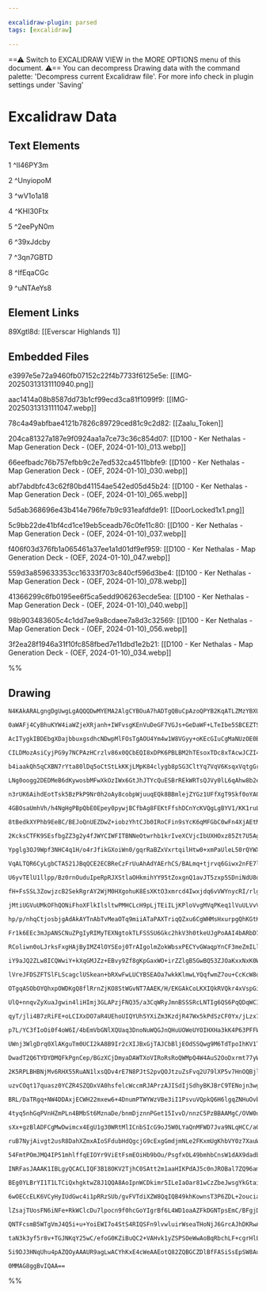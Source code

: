 ```yaml
---

excalidraw-plugin: parsed
tags: [excalidraw]

---
```

==⚠  Switch to EXCALIDRAW VIEW in the MORE OPTIONS menu of this document. ⚠== You can decompress Drawing data with the command palette: 'Decompress current Excalidraw file'. For more info check in plugin settings under 'Saving'


# Excalidraw Data

## Text Elements
1 ^II46PY3m

2 ^UnyiopoM

3 ^wV1o1a18

4 ^KHI30Ftx

5 ^2eePyN0m

6 ^39xJdcby

7 ^3qn7GBTD

8 ^IfEqaCGc

9 ^uNTAeYs8

## Element Links
89Xgtl8d: [[Everscar Highlands 1]]

## Embedded Files
e3997e5e72a9460fb07152c22f4b7733f6125e5e: [[IMG-20250313131110940.png]]

aac1414a08b8587dd73b1cf99ecd3ca81f1099f9: [[IMG-20250313131111047.webp]]

78c4a49abfbae4121b7826c89729ced81c9c2d82: [[Zaalu_Token]]

204ca81327a187e9f0924aa1a7ce73c36c854d07: [[D100 - Ker Nethalas - Map Generation Deck - (OEF, 2024-01-10)_013.webp]]

66eefbadc76b757efbb9c2e7ed532ca4511bbfe9: [[D100 - Ker Nethalas - Map Generation Deck - (OEF, 2024-01-10)_030.webp]]

abf7abdbfc43c62f80bd41154ae542ed05d45b24: [[D100 - Ker Nethalas - Map Generation Deck - (OEF, 2024-01-10)_065.webp]]

5d5ab368696e43b414e796fe7b9c931eafdfde91: [[DoorLocked1x1.png]]

5c9bb22de41bf4cd1ce19eb5ceadb76c0fe11c80: [[D100 - Ker Nethalas - Map Generation Deck - (OEF, 2024-01-10)_037.webp]]

f406f03d376fb1a065461a37ee1a1d01df9ef959: [[D100 - Ker Nethalas - Map Generation Deck - (OEF, 2024-01-10)_047.webp]]

559d3a859633353cc16333f703c840cf596d3be4: [[D100 - Ker Nethalas - Map Generation Deck - (OEF, 2024-01-10)_078.webp]]

41366299c6fb0195ee6f5ca5edd906263ecde5ea: [[D100 - Ker Nethalas - Map Generation Deck - (OEF, 2024-01-10)_040.webp]]

98b903483605c4c1dd7ae9a8cdaee7a8d3c32569: [[D100 - Ker Nethalas - Map Generation Deck - (OEF, 2024-01-10)_056.webp]]

3f2ea28f1946a31f10fc858fbed7e11dbd1e2b21: [[D100 - Ker Nethalas - Map Generation Deck - (OEF, 2024-01-10)_034.webp]]

%%
## Drawing
```compressed-json
N4KAkARALgngDgUwgLgAQQQDwMYEMA2AlgCYBOuA7hADTgQBuCpAzoQPYB2KqATLZMzYBXUtiRoIACyhQ4zZAHoFAc0JRJQgEYA6bGwC2CgF7N6hbEcK4OCtptbErHALRY8RMpWdx8Q1TdIEfARcZgRmBShcZQUebQBObR4aOiCEfQQOKGZuAG1wMFAwYogSbghsCgBJAHUAa2IhKpTiyFhEcsJ9aKR+EsxuZx4AVgA2bQAOAHYAZgmeAEYABiWp

0aWAFj4CyBhuKYW4iaWZjeXRjanh+IWFvsgKEnVuDeGF7VGJs+GeDaWF+LTeIbe5SBCEZTSbgzMbaDYzHjxJbxFEbS5fYag6zKYLcJag5hQUhsOoIADCbHwbFI5SJ1mYcFwgSyLRKmlw2DqymJQg4xApVJpEjpHAZTMyUFZkAAZoR8PgAMqwXESSQcjSBKUQQnE0k1J6Sbh3HbaokkhBKmAq9CCDxanmQjjhHJoY2tCBsRnYNR7V0rUE8vlO5gu1

AcITygkIBDEbgXDajbbuxgsdhcNDwpMlFOsTgAOU4Ym4w1W8VGyy+oKEcGIuCgMaNUzOE0B8Lmy1BhGYABE0vXY2hpQQwqDucI4FViKHcgBdUGaYR8gCiwQyWWnc5NRA4dW44cjW7YnIbaCJQgQoNlwUn5VwmmlUzvxHv2Hh2ET0uOmmIZwWww2uAIP+PAxksww/sMmi/FqzDuOIqD5K0YBuq0zgLDsm7uoQfJYOUABaRhatgxJwNwRTugMaCfNo

CILDMozAsiCyjPG9y7NCPAzHCrzlv86x0QCbEQI8xDPK6PBLBM2hTEsoxTDc8xTAcwJCZI4KQpKaDxMMXETAsaJyfpPy/DMQkcHWIgEPqomGq6MxzGZFnkPgAAS6lQnZcw7AAvpe5AZDeaD7vgBJRFAQihhAiB8thygQAUvkFORkBlMKAAKdQAJoAKr4KMeZau08GlN0yi9CalGoEMekfPEVwGVsEzDFMWbsWgzijDMSwJDwTUHI1zX6aCIliagJ

b4iaakQh5qCXBN7rYta80lDq5oCtStLkKKjLMpK84clygb8pSG3CltYq7VqV6KsqxVqtgGrle6q16gaRqhbqFq3eUtplAGwiOs670mp6HI+ka/omkdwahsFUYnqgLXyaCOZptwiKYiaqP5oW8ELE2PCzFsaxVjWdYI/jzYtmBwzTJjWE9n2CNDvgI4mmO1aThu86LsQK7pBK3Nbthu5BRGIWHseA6oGeF4mleCCBeguAcvp+m4JJmhNdMxDELMmg

LNg0oogg2DEDMeB6dKywosbMFwXkOzIWx6GtJhJTYcQuESBrREkWRTsQJVy0lL6qAhw8b2eRMqnuZpqCHM10kSSsqdp/T7rmeFznWaNdEOYHWeWa5cdGvZEw+X5uABdLcMmoSFmRdFjgcHFCV9MlpTSxALYABrKFA+ATLGoJFZ0pVPf0gw/NotMXD86yAi2KKgmHzg/Bs2h/pclwzC1tOCSaI22QnqxbwN/W9YNoJTRpENTOfV+X31KGQIt8Eh6a

n3rUK6AihdEotTsk5BzPkP9Nr0h2oAy8cobpWjuuqEQk8BBmlejZYGz1UFfXgT9Skf0oYA0kDDDBJRQbelgBDT+0MgZiwPM9aM0tphKRBFjJguZ0wJwmKZVhqYcYcCLGgPeBxmKdSmKTWs/ZGxUxuPJBMGcUqM2CJIwcw45bug5hOKceR3aQAXLyPmq5BbaNBNuUW6Bci5CXDmPApBUAuWmvgawU4E4zhnFqKkUtuAszZu6BWSsMAzBRFMICCAWq

4GBOsaUmhVh/h4NgHgPBpQbE0Epey0pywjBCfbAg8FEKtFfshDCnYcKVQgLgBYV1/KK1ruLUKjdyjN1in7T0e5xbtySiaVK6A0oAEEABSLlmB1FIBsQq8BipdB6FqSqQx9JJB4BcRYmx8ayROKvQYzE4icQYgCMCswuF/mGlHVAMJEh/huAiQmMkFnxBvqXDMgSt69WRNpeECZZJYlbktD6a0Tq/2gOdKBLJ9ogKOuAs6kDxTAvlrAy01opCIM1D

8tBedkXYPhb9EeBC/BEJoQnUEZDwZ+iobzYhtCJb0IRoCFin9sYcK6qMFGbC0wFn4XjAEtMphcMZSaasEiKZNgWNTDYExjgSU7IohAyjUDeLUSUDRXNjEmj0cuQx64lXulMa0uhJQPGkmlrLGB15u4SQ2JbOihNynTAQPEaUyJfgqwWLgKYYhZjYHotgJqGxiCrGydaPJxQCmu2KDo0oJTbw8AAGrNNImgZKkBKpCriHs24ixRjAT0jHQOYcuHaE

2KcksCTFK9SEsfbgZZ3g2y4fJWYCIWFITBNNeOtwrhb1krIveXCVjcIbUXHOxz85Zt7U5Agbkm1ly8q0RKviqlKzrpg+pEhGmt3isUadhROndyqFUBMaVMozH0GMjowosB7QqtPLirwmwnFkvELqCYe2h0GJ22eOl9JbDRFsBEYij7HLRFvLhKJNhcreGMEYdzx1aUSGcEVJwmp3pamsk0788RovBegAAxAgE4AkgEHVAcdQUEDtpQrPb42F30JC

Ypglg3OJ9Wpf3NHC4q1H/o4rJfikGXoiWn0/gqrRaBZxVxrtqilHtw0+xmPaUleL50rQYWXOSgTer0SZbwjhixX4MGZXwgRvB4R1U6sxCVvYlHM1UTzfR/M1zZA1SUPl5NpaUyFS2ImLFbnCx3KJkxR59XcENSaesmB44QAqQGSgAAVU95Qwvy04FABUhAjDwVmB8P41x/xvDmO5y88WABi1c5Rhx5e6ILUAelEGUBwiAwRpRkezEwKA5gCAVYhN

VqALTQR6CyLgbCTA521JBqQCE2ECBReCzFrUuAhAdYAErhCS/BALmq+tjrvq6Giwx2nFE7l0iAS5JCkCmHUeg8R8BHomRPaZgxepHD/CcHenxC3rLQITYYSQDjrASem5qww/tHPQWgcaEH1uzTOB8BJZYNhljLMiJDC0vkfzQ384jADoXumAYdXm6GAWQsukauB8L7qPRo59OjJCUGfWY7gu0bHAYhgpx6bjFDiVsaDLJwblLpZXK5Wp9hjYSsNf

U6yvTElU1llpp/Bz0rnOuduIpeRpRJXStlaOHkmihYY95tZoxgnQ1avJT5zxp5SDniNdU8oLFoxRNwMQbAawUnNQQFEzQ8R4mhJjDpOJuBXi3E0PeG1frclOyDUUzpEnlbDBjQHBtwchJhy5W2r4LVpiyUTHpUtA7y6x0gwnIV7wuVdWAnPJsjls5WSzwXYd5eS658HZXeWs6ak6pQYu9Ay625ro7pu8o2UOAwHYHANgABZC7tJoughmZ1JIskXO

fH+FsSSL3ZowjzcB2SekRgrAY2WjM0HXgohuK8EsXKtO3xmrcd4Iwxjdq6vVWYnycRI/rlgnHWGcMzFixj/DYKUcQpI/jjCvKNTlRnglipgmTscgxi9OiixmAdJuxnilpoSizrxmruOIqnrsJhbobuHl7KUrgKMAgezgzrgVzvsNcJxK8kOkLvzhmD+smDphwCLnjAvICPJJDAzKZlKuZqzHKrotrmqrZlgbymTDLoKnLnMNMDQZAAbmGJzrqr5g

jMtiUGVuUMkOFhQONiFhoXFlkIlsltwPMHCLcH9pLjTEiILjKPloVvgMVqPKeq1lVuULVvVpACmE1u4E4e1p1iaN1lEH1qQANi3h6MNv4GNtFhILoQtDNmwPNqwIYSbmbp5ggGthfpttthulhN3BQJGgsGwE6kKmPiehNpPtPA/KsAkvjPJEmi1MvqKu8HvCMIZk9vEIiADqNK8B8NcEvH8PZBJJ/iDhfksHEIKvpFck1OWENMhojqhi/t/H/pht

hp/p/nhqCtjosbjgAdAkAYTnAbTvMeaOTq9miiATaPAXTriqQZxu6CgWHMsHxurpgQhKGtKE3t5ngd7MrBMMQcQBxnJgIApq6J8HJH8BMOsHzmjK6DcJCbpnjECD8MCIcCZkzNLKrsqoIQLOqiIe6NLgKs2K2EiX8CYiLB8ZqkoQaqbvwdAJEegFJpodoeUPSXoQlotvsOMMsMfiMbJKcOcrllkAVvoEVnGA4cFt4S4c7m4dpqQJ4S1pVj4aRF1v

Fr1k6EEc3mJpANSCNuZPgIyRIMyTEXNgtokTLFSSSU6Gkc2hkV3h0tkeUJgPoAAI4bARbD7xADCjzjLjxTJlHtRdSJAYi3AsSJgXKK5hwRJ5p/ZcrQ70TXDIy/qA556jGLA6T2R1Scoebujn7NqHDJx/j2SBJXBAiP7WjvD/hKSMTlg36fDTDI5Eb/5o5SmY4EY47/xApSnXRnEIoPRIKk5HEDqnGUbnEHHugOhXGhjIHM73GcElDULXEAnahAlj

RColiwn0oLJrksFxgHAjByIMZ4lOYSEoj0TrAIgolmZokWbsxPECYvGWaqpYnCF3meZmILl6rKFmlAE4HoDgTDB3j0TgllgIDwiaAwahJljSihKu7YB3oLAhDSjEAIU2pf4rQOyCYh4uxh5YQR5lLxCVLVzfkLkNzhRNyZAtxxRdb+zkqZG7bdwuTdgACK+AfSHAUExR6AkyZU120JV+6aSygSf2iky+XKcQsGQinE/wLYVhwkf6IqcI0h+k9k8k

iY9aJQ2ZLw8ICQWwiY+kXqGMJZz+EBvy9Zf8gKpGaxWO+irZZlgB5GwBQ53ZJOaKxxNxK0WCXZrG2K9OE5BKU5lCbOfxHOIRYQCMv2JaPCdBJyBwm5uMRolBiYXKSk4ijmUiAIzElwvUMk55PBl5fB6BnMt5QmGJVmQhmuuqpJZBihxuppyRdl35EAwwMF/uCSXsZw94ZqxAhsCAAICAmgjVIQz4aw2ASwkFtwnqSwQejsSEoebsxS+Bt4PS+FIm

lVreJFDSZFTSlFLScagclUSkean+bRXwFwLUCYBSEAOa7wkkKlmwLYQqfwmZ7ou+CcKcW8qZNwzEXCdMOeoO8uD8QGXJ2kKwgIZexcLlg6oNzklpE6FcU6NFPeEgAA0i5FUF1HllAB6YFl6SUVKZVO2LPKnNrACHvDpMvsCJvIZCscCG0X+Fps9XJb9kvGsNpJ/uBpNPcqfIkHfmWP1GmdnjMU/nMUZaSG/ssbhiCpZWApsW2eZQTh5RcYcSivRo

OTgqASObOYQhxpOWDKgQ8flRrnZjKO8StWGvNT7AAEK/H/EKGAkCoLKXIQkRVQkr4xVspGinmEzUoyFK7cEq5Xla4lWPllWQAHmpXLxbCIjgnmmvk201YUn+afmla0kQCjIMnJ2p0skGHwTHAJA1nzwlgsT4zSXSg2FCl2EimBaOHykSl1ZageHNb4DinCi+Huj+Eqn9bqkEphGja6np1TaxHxFslJHUnbipEc2NFbY2k7YI02j0B5a9TKDYD0Ds

UlQ+nnqvZyXuaJgwin4liHImj3GLAPzjFNQ35/a3CqWRyJmnBSSSRcLNTIg6QS6PqQDqWCIAh5o3LHkJK8mPVvyzFoCfwwHWV447Hf7rFWXS02VgMlCdkOXE69nOUDmK2wE074Kjma1IG+U63Tkkr6LW3BVLkXDpVrnoyDFO1wnowjFpk3DIjJXiFnA3AXCnAwje1di+28E+Lyo3nB0QAqoGJB2G01YVXyEhHvmUm1WwNyj1VJKyR2ozDmxrBRJO

qyT/jli4B7zRiFE+oLCIXxDO7aR4UEhoUIQYUh5YXiZm3KzdjR47Wx5kPdSzCF0Yx/jLzx7oxbBbynmfDQ7HDMT4yZ6JmwXyWfqsMp770Npv2oBNRcSfZb5Crpq1mFwjr4Dg383V7FzQ3RwN4zoEXBEammht5RQbUrrw12lRHRhpQwB5hLCHqenHp/wT7r0nI3A0SnBzSKQMSP3L4WrvZ/gZKIgnBtGX0yWJmaUXCH5zBQ5fAk1DHxyAjzLX5/bp

p7L/YC3fIoOi0f4oW6I/4bEmVbGNlXQUaq3DnoNuWQGJnQHuUOWeUYOIHXHa3kK4P63PFFW5PLWiMFOexfFlJ5ZW1BUFMhVOYIgsRfDLAMG0HO3XCu16YX3J6dTaTZV+15XFUPk2a8Oh2uiCpMM8RGTR1klVV+bD2ikhZR5p0TYSDkuZ1D2IyjHNRoiTFyT2p/0QAl0Cm2H2GV1inV0SCuF12NYN1N1/wt0lBt2BH5Nd3akRGUs/n91GkJFLaJ3l

UWnj3WlgDrq0XlAKguTm0UCI2kA8B9Ir2cXIJBxGjTAJCbBljEOdSSQwg9M6TdTpoIhKV1T3U75/pJwp53owbzBfAjNRO/hwjU2CUtR1SqMGVC0XPGWnSmWgPo5sh7OQMHMy22VSP2WnOOWIMoPg0q0YoK33PeWM53H+XYokGwyx3AvoyioznuFMFSKwvwQLKHB/WQsh1iH4lpVKZcKvDIucPUn8a8P8M67YnPkrZeYm3iMJ2SMyjSP+J/bxDmy4

DwadT2Q6TYDYDMQFkPgnCep/BGzXCjDmyaDAWTXoVIRoRsRoQWMpQ4W4AuS2OoDxrmt77yWiolinC0zaQyFtQJyJgfCyQJIjArPgmfCBN5wJKbyioLITGSRMQ/UX7LCVrrB71MO3ov2QB9oV6JkQ3JM15ZMJzlw5OwPG1fN1JrVLolOd4avd7lN0nul9J26aB7D1PFRqG+knJfBbxtF1RUFrCsQH2Ni3Czy3D0RNiwYHAv2jOdHvaIYrCHASQySs

2K5RPLBHBNjMv6RHX55RuAN1lxsQDv4rE7N8PJtS2pvQOJtzuZsFvq2U79lXP5v7HnOQBjla3YPPNlvqI8NCNvF5Od2fEEHGsBUENAtLmab8QoiK50pGG0pMFbl2RFoCeHxcGoleL+1siYkYtCNYsJw4vMRrAPEMZyFvnx0kvcshZEEUtVdXTxZZ3skz5ft3oMRfV7z8lQCCnClUSkvCs1aSkCsylCu8siuKl+HKkSuBe3Hd06l6noDVfIYD3GlK

uzvCOqt17quasz0YCZR4SZQDxVA0hsfelcWccmRJAPrzAJISdIjSdhyBKJBrC9TENojn3wgdEnz2QckojliAi/D8TppzPQi5r1RjDUxKR6TttlIAPhwGf/JpswO7MQMWeGcI/WdssnNE6IpmswF5soPy32cQDudYNcY4Peca34OAvwzSxIj/isuxeCJlhNvu173Q5P30P4lLL/AAjyQMbsPpcqKos+cYGFWhojulVCOlex3TsVd1X+JnAnmIhu6j

BRL/DaTRgq+NW4DDAxjECWH22mxew6+4DnumPTWYWzVBe3iI1PsvuVQpkQ6H6lgqZNHuOvb2Q0SbCS4SQSSQ/yJX2jTLwfAyRJorNrtWGv3j0jHjBtEtT218dUGQ04d5zpOZwpOEf15TrYGSsv5FMd6rq0e2kezdwzCOkcBTAADi5tEWNjx3ON3FLTXEhmZwvwbyRay+bwm8G+N++MRkQqH3Lw4w37P3Sl1MiYqnUf0HUhZYd+qjDGKG+nmzmxxn

4tyq5nhGqPVnHZmPLn4BMbSt6MznaDe/bnmDjznnPGet15IvvD/nnzC5PzBBAAMgC/OVW0uSufMKw6l1C5wPsNJ3SkS4nIGIhMMVFpn54XkMuQvLLoHRy44l7MnbQ8ow2JrwgWw0nKXmI3K41VqSahCQFMHtCRZk6+Ajrg1zQD7VEmaIFZGgIODe12WnXTlhXSTo8s2sNdKUvXS8IjdoAorSAOK1VI59pu0rXurKwgDEDFuCrWlioVkKrY1WMIMp

sXx+gzBlADFCgMwDwimcx4EgU1g30WRtMlICnbSIcG9oJ5W0LYaQnMFWD7Jva9NLqHCC/a010s59aSkGx0hJBqURmT/NDl+B6dZo0kQ4DxDODM0GIazYWuSCgYJsmy6/EBtsXR5wMs2CDJFLm2QYhCCernInmfx8qk8vOrOctoFTf6ENQqnURMKQyBwOsKGzBWKuJEoL54WwHPJAVzzojpoOwnSZXAO1eai97yAjOAeOxVYx1MB1VSQRj2NTlBAQ

ruB7NyjAivgt2usR8DahXZmxAIoSFdubHdQgcjG9cExgGmdjmNLe2FKxmUgKhbVY0z7XauWlEqExOI+yVJKKkvp/tp8XKL4Hen+DNQGITYf3jJxPimF3gXwQmOP38YjB22kfOvIsC4gjE4+IwQJNMHa74cwaleX9hAGw615fqxHOGlPSyLyCJAVQaUEuEdK4AyQFfbACvQ47NMvg3UX7AfCJhK8yam9QJCKmrRIh5g0lZ6o8hjIsQH6zLBMBuXZq

54FmtPOmJMQ4IP51mhlffqEIOYr9ViEtFsmEOiHb9bOu/PsgfxOL49bmhbCnsW1dAX9dadbCAEOz85kcH+97NKK/0rb5CnM6wRlrUWKGoBAeZQoATskTBi5WWEAnKlAK4YCFYBuucjqIX5R1CHiwGA4J/AwEFMZe2A0luUB+I1dwxdXfQrS1Sz20pirwvQTUJZJddy6PXSrn135ZqZZSjdTgR1jG6t0JufAqbqQhm4ysQsEYsQXEWW4zsR60gjbr

INRFasJAAAK1IBLgyQCACLIQF3B18OKV2TjhC0SAtt2m1aaHIKPdAJ5c0nJROBal7ZQ96amlW7NcGRBXpXhQPDMEuPmArjgQzUJsFDwX6w8l+lncIRZSlEniZRxzOUeUHiE49aMSQkUSkJP5pCHmGQ24n5WyH3MK2hLW2tznTJaYGeCcO9Mz1dCuMKw7Rb0SlWxZbAHiMkCNormdEos3ROo3zvAPdHotPR7zHoT+Ljr9DlWNneqjMGlAgRcAvUa2

BEg0YLBrYI1T1LTCiQxhgktwZ8J1QQA8AoIpnWCDkimr5ILeIaOar81wCzZbeJwsgYkGtaipRUDEBEHGTd7RMtk8uANr8BeQioIOHwhJvMhglKVJIwEwOGp3UlQdgRe8bSfZCT6pNYRpkjPsiLXRyCUo3cO1PPWlAuQ8sCoSkL3DzDShhgw+een0iEBTAbefY1eqd2aaX4uIJYGHL1BRAxMoeOaWmLPCCF7JIcPwBcQOkkgz5wSD1eyGiF+BQ81O

6wOECcELK6VCyHyIUdGwc4i1pRRzSUb/gvFVTdiXZW8QqIQB49khKownsT3P6ZDL+2ouciaPC4Uw/gC+OiEvjKHu13utoioS9SUj6Rw2rLPLpTC55Sd4Q4AloblWQm6i0JfDbLphP1wiMyu1VdEnL27hcpXwPueIHeBtzAVW2KSBkZ6j45u4YwekGCvEmIDzBTemwq9tsL4lW8fYCoJaoRSrZhQIo61GKCukOGiYbJXccoEIDzARYekCATKMwErG

lZsajTUosFN6iNFe+RkWClcDu7lpocn9f0hcGoYIgrBf6L4WD1oaAZFkDGNTpsEmC/BFgjDXqDMxGaHigGr+ZfmLQlFr9keG/eHlvyvF7Fj+TUlytcypxtTUhHUt8aQg/FoFr+BVW/vqNjqP9bwEWY0ThOravYbkiIWYABIbYZh4uwuSadpEyxp4nRq010dSXF6CMTa80gmLBMxnEkXyOEkMQMNwHoA1ho5QgcIO9mwN6usYh+CdTGDrAayOGVln

QNTFcsmB5WTgVmJ4Q5i+u+YoiEWI7o4StS4RIQSFn9lvwluirWseaTHoNjJ6GrcAJhDKRwA4ASocmDHjaBqQMg5QWsKQF7EFAGAhABABQHNqRDl+0oPuf3NZAVARAu0KoPWH0BKgFiYonmShSHmkAR5Y87ufzKiF1SxWw8iUKPPSB5Yd+osvoLPPnnpAJ5jnUaFmD3nryx5h80kE+MHnYA15WQDefoFmzpCSEp8u+WPIADy8sq/qvLnlnzN5pdbr

taN3k3yf5r8v+TGJNKqY25wC/efoG0KZiBuQC2+VAHvk1yZSPSOeWwAoBqRbchLF+cgrHlLg+Q6C4kFgoGq3gMFVARBSAvwXpBiFmCiLKjJfF8hB5sEYkPKF7iDAFeXjX8CHyRAtsM42oYiJSHwCZQNkLYBIF+z+xohKiBMXeUYDYAGA657hAgOeDxCTAH0/wTIngvvmPzKe1xJhXvxQkkBSBvAZaEYuIBKgEARwgRdyBIDD42AXsQhXeGCBrS5U

5i9DJ3HNqUhu4pAZQOyAAAUR9agLwACYhKxE4cWeAAEotQ82ZQBGCZDlBfFASiSsEpSW8AuowS0kdEq0XQKJQF8hAB/KaycA+pu8u/ggHmw4RhsK6OxiUEyDOKPyq3bAEQCOEDDzIjc2XqQhmyj1axWiuwC2NNjZAFQ5kOAPYscXmRNALi62bvI5BNZGAEWBRedhqVtBGFYQYINgCKVcAusEUDrLAtRn7TiWMqTLrIVCDlZ1lhAOZQsohnWTC+BE

0MMAG8ggBvIQAA==
```
%%